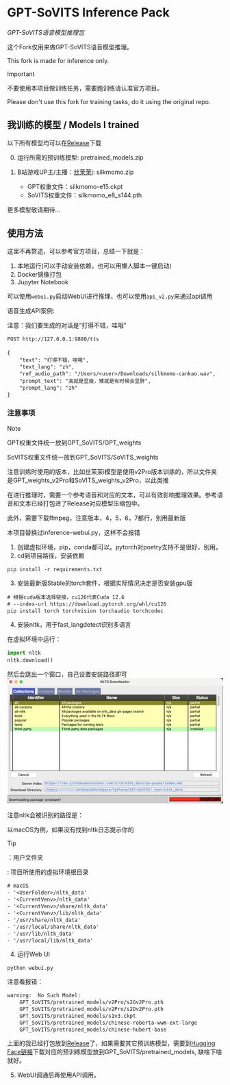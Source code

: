 # GPT-SoVITS Inference Pack

_GPT-SoVITS语音模型推理包_

这个Fork仅用来做GPT-SoVITS语音模型推理。

This fork is made for inference only.

> [!IMPORTANT]
> 不要使用本项目做训练任务，需要跑训练请认准官方项目。
> 
> Please don't use this fork for training tasks, do it using the original repo.

## 我训练的模型 / Models I trained

以下所有模型均可以在[Release](https://github.com/Vincent-the-gamer/GPT-SoVITS-Inference-Pack/releases)下载

0. 运行所需的预训练模型: pretrained_models.zip

1. B站游戏UP主/主播：[丝茉茉i](https://space.bilibili.com/27564630): silkmomo.zip
    - GPT权重文件：silkmomo-e15.ckpt
    - SoVITS权重文件：silkmomo_e8_s144.pth

更多模型敬请期待...

## 使用方法

这里不再赘述，可以参考官方项目，总结一下就是：

1. 本地运行(可以手动安装依赖，也可以用懒人脚本一键启动)
2. Docker镜像打包
3. Jupyter Notebook

可以使用`webui.py`启动WebUI进行推理，也可以使用`api_v2.py`来通过api调用

语音生成API案例:

注意：我们要生成的对话是“打得不错，哇哦”

```
POST http://127.0.0.1:9880/tts

{
    "text": "打得不错，哇哦",                   
    "text_lang": "zh",               
    "ref_audio_path": "/Users/<user>/Downloads/silkmomo-cankao.wav",  
    "prompt_text": "高就是显瘦，矮就是有时候会显胖",            
    "prompt_lang": "zh"
}
```

### 注意事项

> [!NOTE]
> GPT权重文件统一放到GPT_SoVITS/GPT_weights
> 
> SoVITS权重文件统一放到GPT_SoVITS/SoVITS_weights
> 
> 注意训练时使用的版本，比如丝茉茉i模型是使用v2Pro版本训练的，所以文件夹是GPT_weights_v2Pro和SoVITS_weights_v2Pro，以此类推
> 
> 在进行推理时，需要一个参考语音和对应的文本，可以有效影响推理效果。参考语音和文本已经打包进了Release对应模型压缩包中。
> 
> 此外，需要下载ffmpeg，注意版本，4，5，6，7都行，别用最新版
> 
> 本项目替换过inference-webui.py，这样不会报错

1. 创建虚拟环境，pip，conda都可以。pytorch对poetry支持不是很好，别用。
2. cd到项目路径，安装依赖
```shell
pip install -r requirements.txt
```
3. 安装最新版Stable的torch套件，根据实际情况决定是否安装gpu版
```shell
# 根据cuda版本选择链接，cu126代表Cuda 12.6
# --index-url https://download.pytorch.org/whl/cu126
pip install torch torchvision torchaudio torchcodec
```

4. 安装nltk，用于fast_langdetect识别多语言

在虚拟环境中运行：
```python
import nltk
nltk.download()
```

然后会跳出一个窗口，自己设置安装路径即可
![nltk.png](.github/nltk.png)

注意nltk会被识别的路径是：

以macOS为例，如果没有找到nltk日志提示你的

> [!TIP]
> <UserFolder>：用户文件夹
> 
> <CurrentVenv>: 项目所使用的虚拟环境根目录

```
# macOS
- '<UserFolder>/nltk_data'
- '<CurrentVenv>/nltk_data'
- '<CurrentVenv>/share/nltk_data'
- '<CurrentVenv>/lib/nltk_data'
- '/usr/share/nltk_data'
- '/usr/local/share/nltk_data'
- '/usr/lib/nltk_data'
- '/usr/local/lib/nltk_data'
```

4. 运行Web UI
```shell
python webui.py
```

注意看报错：
```
warning:  No Such Model:
    GPT_SoVITS/pretrained_models/v2Pro/s2Gv2Pro.pth
    GPT_SoVITS/pretrained_models/v2Pro/s2Dv2Pro.pth
    GPT_SoVITS/pretrained_models/s1v3.ckpt
    GPT_SoVITS/pretrained_models/chinese-roberta-wwm-ext-large
    GPT_SoVITS/pretrained_models/chinese-hubert-base
```

上面的我已经打包放到[Release](https://github.com/Vincent-the-gamer/GPT-SoVITS-Inference-Pack/releases)了，如果需要其它预训练模型，需要到[Hugging Face链接](https://huggingface.co/lj1995/GPT-SoVITS/tree/main)下载对应的预训练模型放到GPT_SoVITS/pretrained_models, 缺啥下啥就好。

5. WebUI调通后再使用API调用。